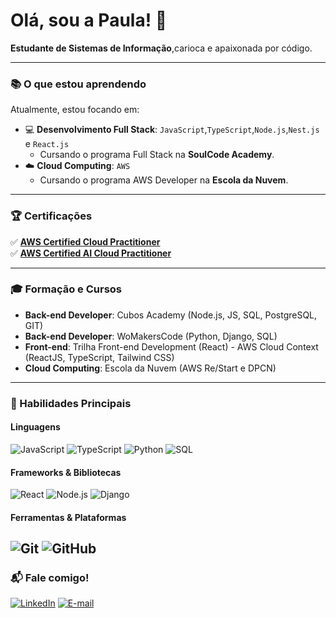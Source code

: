 # Olá, sou a Paula! 👋

**Estudante de Sistemas de Informação**,carioca e apaixonada por código.

---

### 📚 O que estou aprendendo

Atualmente, estou focando em:

- 💻 **Desenvolvimento Full Stack**: `JavaScript`,`TypeScript`,`Node.js`,`Nest.js` e `React.js`
  - Cursando o programa Full Stack na **SoulCode Academy**.
- ☁️ **Cloud Computing**: `AWS`
  - Cursando o programa AWS Developer na **Escola da Nuvem**.

---

### 🏆 Certificações

✅ [**AWS Certified Cloud Practitioner**](https://www.credly.com/badges/23174d27-e5f0-40d2-bdf2-2a021cb5e1d1/linked_in?t=shew13) <br>
✅ [**AWS Certified AI Cloud Practitioner**](https://www.credly.com/badges/c48db0e7-6ec1-41cf-ab9a-9082f24c1790/linked_in?t=sunsdl)

---

### 🎓 Formação e Cursos

- **Back-end Developer**: Cubos Academy (Node.js, JS, SQL, PostgreSQL, GIT)
- **Back-end Developer**: WoMakersCode (Python, Django, SQL)
- **Front-end**: Trilha Front-end Development (React) - AWS
Cloud Context (ReactJS, TypeScript, Tailwind CSS)
- **Cloud Computing**: Escola da Nuvem (AWS Re/Start e DPCN)

---

### 🚀 Habilidades Principais

#### Linguagens
![JavaScript](https://img.shields.io/badge/JavaScript-F7DF1E?style=for-the-badge&logo=javascript&logoColor=black)
![TypeScript](https://img.shields.io/badge/TypeScript-3178C6?style=for-the-badge&logo=typescript&logoColor=white)
![Python](https://img.shields.io/badge/Python-3776AB?style=for-the-badge&logo=python&logoColor=white)
![SQL](https://img.shields.io/badge/SQL-4479A1?style=for-the-badge&logo=postgresql&logoColor=white)

#### Frameworks & Bibliotecas
![React](https://img.shields.io/badge/React-61DAFB?style=for-the-badge&logo=react&logoColor=black)
![Node.js](https://img.shields.io/badge/Node.js-339933?style=for-the-badge&logo=nodedotjs&logoColor=white)
![Django](https://img.shields.io/badge/Django-092E20?style=for-the-badge&logo=django&logoColor=white)

#### Ferramentas & Plataformas
![Git](https://img.shields.io/badge/Git-F05032?style=for-the-badge&logo=git&logoColor=white)
![GitHub](https://img.shields.io/badge/GitHub-100000?style=for-the-badge&logo=github&logoColor=white)
---

### 📬 Fale comigo!

[![LinkedIn](https://img.shields.io/badge/LinkedIn-0077B5?style=for-the-badge&logo=linkedin&logoColor=white)](https://www.linkedin.com/in/paulagmborges/)
[![E-mail](https://img.shields.io/badge/Gmail-D14836?style=for-the-badge&logo=gmail&logoColor=white)](mailto:pcgmbz@gmail.com)





  
 
 
 
 


